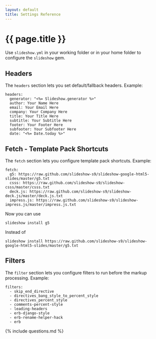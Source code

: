 ```yaml
---
layout: default
title: Settings Reference
---
```


# {{ page.title }}

Use `slideshow.yml` in your working folder or in your home folder
to configure the `slideshow` gem.


## Headers

The `headers` section lets you set default/fallback headers. Example:

```
headers:
  generator: "<%= Slideshow.generator %>"
  author: Your Name Here
  email: Your Email Here
  company: Your Company Here
  title: Your Title Here
  subtitle: Your Subtitle Here
  footer: Your Footer Here
  subfooter: Your Subfooter Here
  date: "<%= Date.today %>"
```

## Fetch - Template Pack Shortcuts

The `fetch` section lets you configure template pack shortcuts. Example:

```
fetch:
  g5: https://raw.github.com/slideshow-s9/slideshow-google-html5-slides/master/g5.txt
  csss: https://raw.github.com/slideshow-s9/slideshow-csss/master/csss.txt
  deck.js: https://raw.github.com/slideshow-s9/slideshow-deck.js/master/deck.js.txt
  impress.js: https://raw.github.com/slideshow-s9/slideshow-impress.js/master/impress.js.txt
```

Now you can use

```
slideshow install g5
```

Instead of

```
slideshow install https://raw.github.com/slideshow-s9/slideshow-google-html5-slides/master/g5.txt
```

## Filters

The `filter` section lets you configure filters to run before the markup processing. Example:

```
filters:
  - skip_end_directive
  - directives_bang_style_to_percent_style
  - directives_percent_style
  - comments-percent-style
  - leading-headers
  - erb-django-style
  - erb-rename-helper-hack
  - erb
```


{% include questions.md %}
